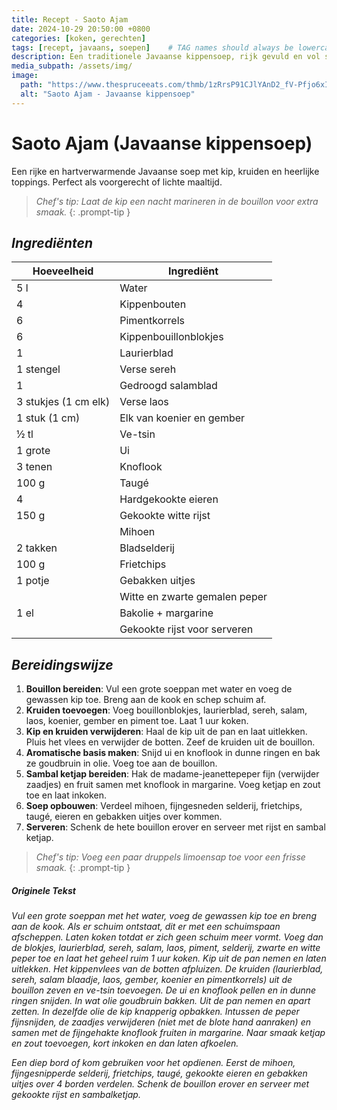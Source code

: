 ```yaml
---
title: Recept - Saoto Ajam
date: 2024-10-29 20:50:00 +0800
categories: [koken, gerechten]
tags: [recept, javaans, soepen]    # TAG names should always be lowercase
description: Een traditionele Javaanse kippensoep, rijk gevuld en vol smaak.
media_subpath: /assets/img/
image:
  path: "https://www.thespruceeats.com/thmb/1zRrsP91CJlYAnD2_fV-Pfjo6xI=/1500x1000/filters:no_upscale()/saoto-soep-4690407-hero-01-3efb660c2e8d42e1812f750731dc344c.jpg"
  alt: "Saoto Ajam - Javaanse kippensoep"
---
```


# Saoto Ajam (Javaanse kippensoep)

Een rijke en hartverwarmende Javaanse soep met kip, kruiden en heerlijke toppings. Perfect als voorgerecht of lichte maaltijd.

> _Chef's tip: Laat de kip een nacht marineren in de bouillon voor extra smaak._
{: .prompt-tip }

## _Ingrediënten_

| Hoeveelheid          | Ingrediënt                   |
| -------------------- | -------------------------- |
| 5 l                 | Water                        |
| 4                    | Kippenbouten                |
| 6                    | Pimentkorrels               |
| 6                    | Kippenbouillonblokjes       |
| 1                    | Laurierblad                 |
| 1 stengel            | Verse sereh                 |
| 1                    | Gedroogd salamblad         |
| 3 stukjes (1 cm elk) | Verse laos                 |
| 1 stuk (1 cm)        | Elk van koenier en gember  |
| ½ tl                 | Ve-tsin                     |
| 1 grote              | Ui                          |
| 3 tenen              | Knoflook                    |
| 100 g                | Taugé                       |
| 4                    | Hardgekookte eieren        |
| 150 g                | Gekookte witte rijst       |
|                      | Mihoen                      |
| 2 takken             | Bladselderij               |
| 100 g                | Frietchips                 |
| 1 potje              | Gebakken uitjes            |
|                      | Witte en zwarte gemalen peper |
| 1 el                 | Bakolie + margarine        |
|                      | Gekookte rijst voor serveren |

## _Bereidingswijze_

1. **Bouillon bereiden**: Vul een grote soeppan met water en voeg de gewassen kip toe. Breng aan de kook en schep schuim af.
2. **Kruiden toevoegen**: Voeg bouillonblokjes, laurierblad, sereh, salam, laos, koenier, gember en piment toe. Laat 1 uur koken.
3. **Kip en kruiden verwijderen**: Haal de kip uit de pan en laat uitlekken. Pluis het vlees en verwijder de botten. Zeef de kruiden uit de bouillon.
4. **Aromatische basis maken**: Snijd ui en knoflook in dunne ringen en bak ze goudbruin in olie. Voeg toe aan de bouillon.
5. **Sambal ketjap bereiden**: Hak de madame-jeanettepeper fijn (verwijder zaadjes) en fruit samen met knoflook in margarine. Voeg ketjap en zout toe en laat inkoken.
6. **Soep opbouwen**: Verdeel mihoen, fijngesneden selderij, frietchips, taugé, eieren en gebakken uitjes over kommen.
7. **Serveren**: Schenk de hete bouillon erover en serveer met rijst en sambal ketjap.

> _Chef's tip: Voeg een paar druppels limoensap toe voor een frisse smaak._
{: .prompt-tip }

##### Originele Tekst

_Vul een grote soeppan met het water, voeg de gewassen kip toe en breng aan de kook. Als er schuim ontstaat, dit er met een schuimspaan afscheppen. Laten koken totdat er zich geen schuim meer vormt. Voeg dan de blokjes, laurierblad, sereh, salam, laos, piment, selderij, zwarte en witte peper toe en laat het geheel ruim 1 uur koken. Kip uit de pan nemen en laten uitlekken. Het kippenvlees van de botten afpluizen. De kruiden (laurierblad, sereh, salam blaadje, laos, gember, koenier en pimentkorrels) uit de bouillon zeven en ve-tsin toevoegen. De ui en knoflook pellen en in dunne ringen snijden. In wat olie goudbruin bakken. Uit de pan nemen en apart zetten. In dezelfde olie de kip knapperig opbakken. Intussen de peper fijnsnijden, de zaadjes verwijderen (niet met de blote hand aanraken) en samen met de fijngehakte knoflook fruiten in margarine. Naar smaak ketjap en zout toevoegen, kort inkoken en dan laten afkoelen._

_Een diep bord of kom gebruiken voor het opdienen. Eerst de mihoen, fijngesnipperde selderij, frietchips, taugé, gekookte eieren en gebakken uitjes over 4 borden verdelen. Schenk de bouillon erover en serveer met gekookte rijst en sambalketjap._
